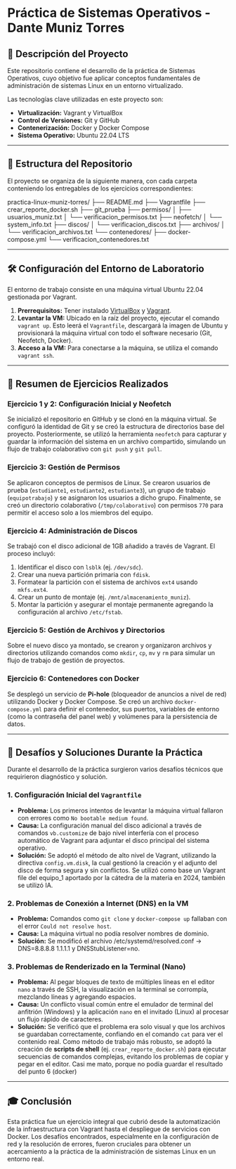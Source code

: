 # Práctica de Sistemas Operativos - Dante Muniz Torres

## 📝 Descripción del Proyecto

Este repositorio contiene el desarrollo de la práctica de Sistemas Operativos, cuyo objetivo fue aplicar conceptos fundamentales de administración de sistemas Linux en un entorno virtualizado.

Las tecnologías clave utilizadas en este proyecto son:
* **Virtualización:** Vagrant y VirtualBox
* **Control de Versiones:** Git y GitHub
* **Contenerización:** Docker y Docker Compose
* **Sistema Operativo:** Ubuntu 22.04 LTS

---

## 📂 Estructura del Repositorio

El proyecto se organiza de la siguiente manera, con cada carpeta conteniendo los entregables de los ejercicios correspondientes:


practica-linux-muniz-torres/
├── README.md
├── Vagrantfile
├── crear_reporte_docker.sh
├── git_prueba
├── permisos/
│   ├── usuarios_muniz.txt
│   └── verificacion_permisos.txt
├── neofetch/
│   └── system_info.txt
├── discos/
│   └── verificacion_discos.txt
├── archivos/
│   └── verificacion_archivos.txt
└── contenedores/
    ├── docker-compose.yml
    └── verificacion_contenedores.txt


---

## 🛠️ Configuración del Entorno de Laboratorio

El entorno de trabajo consiste en una máquina virtual Ubuntu 22.04 gestionada por Vagrant.

1.  **Prerrequisitos:** Tener instalado [VirtualBox](https://www.virtualbox.org/) y [Vagrant](https://www.vagrantup.com/).
2.  **Levantar la VM:** Ubicado en la raíz del proyecto, ejecutar el comando `vagrant up`. Esto leerá el `Vagrantfile`, descargará la imagen de Ubuntu y provisionará la máquina virtual con todo el software necesario (Git, Neofetch, Docker).
3.  **Acceso a la VM:** Para conectarse a la máquina, se utiliza el comando `vagrant ssh`.

---

## 🚀 Resumen de Ejercicios Realizados

### Ejercicio 1 y 2: Configuración Inicial y Neofetch
Se inicializó el repositorio en GitHub y se clonó en la máquina virtual. Se configuró la identidad de Git y se creó la estructura de directorios base del proyecto. Posteriormente, se utilizó la herramienta `neofetch` para capturar y guardar la información del sistema en un archivo compartido, simulando un flujo de trabajo colaborativo con `git push` y `git pull`.

### Ejercicio 3: Gestión de Permisos
Se aplicaron conceptos de permisos de Linux. Se crearon usuarios de prueba (`estudiante1`, `estudiante2`, `estudiante3`), un grupo de trabajo (`equipotrabajo`) y se asignaron los usuarios a dicho grupo. Finalmente, se creó un directorio colaborativo (`/tmp/colaborativo`) con permisos `770` para permitir el acceso solo a los miembros del equipo.

### Ejercicio 4: Administración de Discos
Se trabajó con el disco adicional de 1GB añadido a través de Vagrant. El proceso incluyó:
1.  Identificar el disco con `lsblk` (ej. `/dev/sdc`).
2.  Crear una nueva partición primaria con `fdisk`.
3.  Formatear la partición con el sistema de archivos `ext4` usando `mkfs.ext4`.
4.  Crear un punto de montaje (ej. `/mnt/almacenamiento_muniz`).
5.  Montar la partición y asegurar el montaje permanente agregando la configuración al archivo `/etc/fstab`.

### Ejercicio 5: Gestión de Archivos y Directorios
Sobre el nuevo disco ya montado, se crearon y organizaron archivos y directorios utilizando comandos como `mkdir`, `cp`, `mv` y `rm` para simular un flujo de trabajo de gestión de proyectos.

### Ejercicio 6: Contenedores con Docker
Se desplegó un servicio de **Pi-hole** (bloqueador de anuncios a nivel de red) utilizando Docker y Docker Compose. Se creó un archivo `docker-compose.yml` para definir el contenedor, sus puertos, variables de entorno (como la contraseña del panel web) y volúmenes para la persistencia de datos.

---

## 🐛 Desafíos y Soluciones Durante la Práctica

Durante el desarrollo de la práctica surgieron varios desafíos técnicos que requirieron diagnóstico y solución.

### 1. Configuración Inicial del `Vagrantfile`
* **Problema:** Los primeros intentos de levantar la máquina virtual fallaron con errores como `No bootable medium found`.
* **Causa:** La configuración manual del disco adicional a través de comandos `vb.customize` de bajo nivel interfería con el proceso automático de Vagrant para adjuntar el disco principal del sistema operativo.
* **Solución:** Se adoptó el método de alto nivel de Vagrant, utilizando la directiva `config.vm.disk`, la cual gestionó la creación y el adjunto del disco de forma segura y sin conflictos. Se utilizó como base un Vagrant file del equipo_1 aportado por la cátedra de la materia en 2024, también se utilizó IA.

### 2. Problemas de Conexión a Internet (DNS) en la VM
* **Problema:** Comandos como `git clone` y `docker-compose up` fallaban con el error `Could not resolve host`.
* **Causa:** La máquina virtual no podía resolver nombres de dominio.
* **Solución:** Se modificó el archivo /etc/systemd/resolved.conf -> DNS=8.8.8.8 1.1.1.1 y DNSStubListener=no.

### 3. Problemas de Renderizado en la Terminal (Nano)
* **Problema:** Al pegar bloques de texto de múltiples líneas en el editor `nano` a través de SSH, la visualización en la terminal se corrompía, mezclando líneas y agregando espacios.
* **Causa:** Un conflicto visual común entre el emulador de terminal del anfitrión (Windows) y la aplicación `nano` en el invitado (Linux) al procesar un flujo rápido de caracteres.
* **Solución:** Se verificó que el problema era solo visual y que los archivos se guardaban correctamente, confiando en el comando `cat` para ver el contenido real. Como método de trabajo más robusto, se adoptó la creación de **scripts de shell** (ej. `crear_reporte_docker.sh`) para ejecutar secuencias de comandos complejas, evitando los problemas de copiar y pegar en el editor. Casi me mato, porque no podía guardar el resultado del punto 6 (docker)

---

## 🎓 Conclusión

Esta práctica fue un ejercicio integral que cubrió desde la automatización de la infraestructura con Vagrant hasta el despliegue de servicios con Docker. Los desafíos encontrados, especialmente en la configuración de red y la resolución de errores, fueron cruciales para obtener un acercamiento a la práctica de la administración de sistemas Linux en un entorno real.
